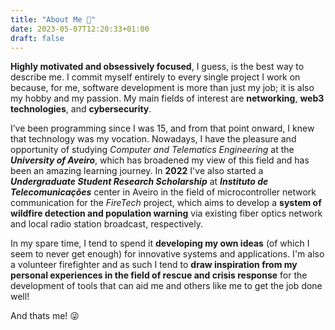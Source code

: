 ```yaml
---
title: "About Me 📜"
date: 2023-05-07T12:20:33+01:00
draft: false
---
```


**Highly motivated and obsessively focused**, I guess, is the best way to describe me. I commit myself entirely to every single project I work on because, for me, software development is more than just my job; it is also my hobby and my passion. My main fields of interest are **networking**, **web3 technologies**, and **cybersecurity**.

I’ve been programming since I was 15, and from that point onward, I knew that technology was my vocation. Nowadays, I have the pleasure and opportunity of studying _Computer and Telematics Engineering_ at the **_University of Aveiro_**, which has broadened my view of this field and has been an amazing learning journey. In **2022** I've also started a **_Undergraduate Student Research Scholarship_** at **_Instituto de Telecomunicações_** center in Aveiro in the field of microcontroller network communication for the _FireTech_ project, which aims to develop a **system of wildfire detection and population warning** via existing fiber optics network and local radio station broadcast, respectively.

In my spare time, I tend to spend it **developing my own ideas** (of which I seem to never get enough) for innovative systems and applications. I'm also a volunteer firefighter and as such I tend to **draw inspiration from my personal experiences in the field of rescue and crisis response** for the development of tools that can aid me and others like me to get the job done well!

And thats me! 😜
